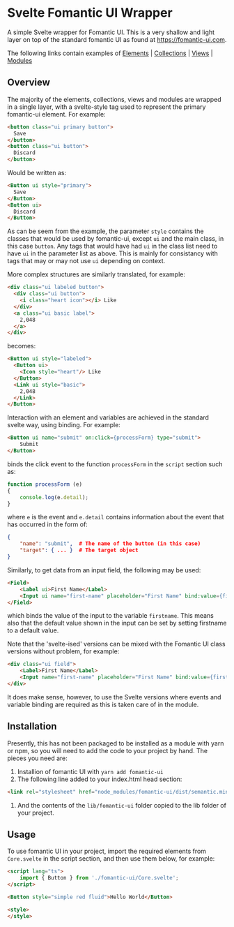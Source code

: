 # Svelte Fomantic UI Wrapper

A simple Svelte wrapper for Fomantic UI.  This is a very shallow and light layer on top of the standard fomantic UI as found at https://fomantic-ui.com.

The following links contain examples of [Elements](Elements.md) | [Collections](Collection.md) | [Views](Views.md) | [Modules](Modules.md)

## Overview

The majority of the elements, collections, views and modules are wrapped in a single layer, with a svelte-style tag used to represent the primary fomantic-ui element.  For example:

```html
<button class="ui primary button">
  Save
</button>
<button class="ui button">
  Discard
</button>
```

Would be written as:

```html
<Button ui style="primary">
  Save
</Button>
<Button ui>
  Discard
</Button>
```

As can be seem from the example, the parameter `style` contains the classes that would be used by fomantic-ui, except `ui` and the main class, in this case `button`.  Any tags that would have had `ui` in the class list need to have `ui` in the parameter list as above.  This is mainly for consistancy with tags that may or may not use `ui` depending on context.

More complex structures are similarly translated, for example:

```html
<div class="ui labeled button">
  <div class="ui button">
    <i class="heart icon"></i> Like
  </div>
  <a class="ui basic label">
    2,048
  </a>
</div>
```

becomes:

```html
<Button ui style="labeled">
  <Button ui>
    <Icon style="heart"/> Like
  </Button>
  <Link ui style="basic">
    2,048
  </Link>
</Button>
```

Interaction with an element and variables are achieved in the standard svelte way, using binding.  For example:

```html
<Button ui name="submit" on:click={processForm} type="submit">
    Submit
</Button>
```

binds the click event to the function `processForm` in the `script` section such as:

```typescript
function processForm (e)
{
    console.log(e.detail);
}
```

where `e` is the event and `e.detail` contains information about the event that has occurred in the form of:

```json
{
    "name": "submit",  # The name of the button (in this case)
    "target": { ... }  # The target object
}
```

Similarly, to get data from an input field, the following may be used:

```html
<Field>
    <Label ui>First Name</Label>
    <Input ui name="first-name" placeholder="First Name" bind:value={firstname}/>
</Field>
```

which binds the value of the input to the variable ```firstname```.  This means also that the default value shown in the input can be set by setting firstname to a default value.

Note that the 'svelte-ised' versions can be mixed with the Fomantic UI class versions without problem, for example:
```html
<div class="ui field">
    <Label>First Name</Label>
    <Input name="first-name" placeholder="First Name" bind:value={firstname}/>
</div>
```

It does make sense, however, to use the Svelte versions where events and variable binding are required as this is taken care of in the module.

## Installation

Presently, this has not been packaged to be installed as a module with yarn or npm, so you will need to add the code to your project by hand.  The pieces you need are:

1. Installion of fomantic UI with ```yarn add fomantic-ui```
1. The following line added to your index.html head section:
```html
<link rel="stylesheet" href="node_modules/fomantic-ui/dist/semantic.min.css" />
```
1. And the contents of the ```lib/fomantic-ui``` folder copied to the lib folder of your project.

## Usage

To use fomantic UI in your project, import the required elements from ```Core.svelte``` in the script section, and then use them below, for example:

```html
<script lang="ts">
    import { Button } from './fomantic-ui/Core.svelte';
</script>

<Button style="simple red fluid">Hello World</Button>

<style>
</style>
```

